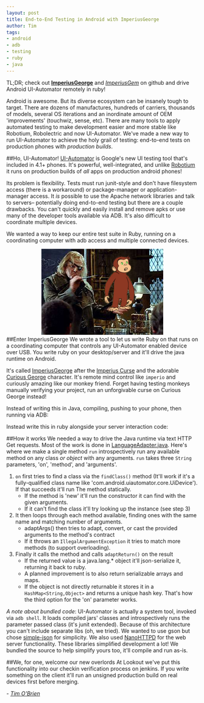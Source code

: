 ```yaml
---
layout: post
title: End-to-End Testing in Android with ImperiusGeorge
author: Tim
tags:
- android
- adb
- testing
- ruby
- java
---
```


TL;DR; check out **[ImperiusGeorge](https://github.com/lookout/ImperiusGeorge/)**
and *[ImperiusGem](https://github.com/lookout/ImperiusGem/)* on github and drive
Android UI-Automator remotely in ruby!

Android is awesome. But its diverse ecosystem can be insanely tough to target. There are dozens of manufactures, hundreds of carriers, thousands of models, several OS iterations and an inordinate amount of OEM 'improvements' (touchwiz, sense, etc). There are many tools to apply automated testing to make development easier and more stable like Robotium, Robolectric and now UI-Automator. We've made a new way to run UI-Automator to achieve the holy grail of testing: end-to-end tests on production phones with *production builds*.

##Ho, UI-Automator!
[UI-Automator](http://developer.android.com/tools/help/uiautomator/index.html) is Google's new UI testing tool that's included in 4.1+ phones. It's powerful, well-integrated, and unlike [Robotium](https://code.google.com/p/robotium/)
it runs on production builds of *all* apps on production android phones!

Its problem is flexibility. Tests must run junit-style and don't have filesystem access (there is a workaround) or package-manager or application-manager access. It *is* possible to use the Apache network libraries and talk to servers– potentially doing end-to-end testing but there are a couple drawbacks. You can't quickly and easily install and remove apks or use many of the developer tools available via ADB. It's also difficult to coordinate multiple devices.

We wanted a way to keep our entire test suite in Ruby, running on a coordinating computer with adb access and multiple connected devices.

<div style="text-align:center"><img src="/images/post-images/imperius-george/george.jpg" alt="funny logo" /></div>
##Enter ImperiusGeorge
We wrote a tool to let us write Ruby on that runs on a coordinating computer that controls any UI-Automator enabled device over USB. You write ruby on your desktop/server and it'll drive the java runtime
on Android.

It's called [ImperiusGeorge](https://github.com/lookout/ImperiusGeorge/) after the [Imperius Curse](http://harrypotter.wikia.com/wiki/Imperius_Curse) and the adorable [Curious George](http://pbskids.org/curiousgeorge/) character. It's remote mind control like `imperio` and curiously amazing like our monkey friend. Forget having testing monkeys manually verifying your project, run an unforgivable curse on Curious George instead!

Instead of writing this in Java, compiling, pushing to your phone, then running via ADB:

<script src="https://gist.github.com/t413/769326b5c260fc6f1c1f.js" type="text/javascript"> </script>

Instead write this in ruby alongside your server interaction code:
<script src="https://gist.github.com/t413/91816cb4c8bf86376b3d.js" type="text/javascript"> </script>

##How it works
We needed a way to drive the Java runtime via text HTTP Get requests. Most of the work is done in [LanguageAdapter.java](https://github.com/lookout/ImperiusGeorge/blob/master/src/imperiusgeorge/backend/LanguageAdapter.java). Here's where we make a single method `run` introspectively run any available method on any class *or object* with any arguments. `run` takes three `String` parameters, 'on', 'method', and 'arguments'.

1. `on` first tries to find a class via the `findClass()` method (It'll work if it's a fully-qualified
 class name like 'com.android.uiautomator.core.UiDevice'). If that succeeds it'll run The method statically.
    * If the method is 'new' it'll run the constructor it can find with the given arguments.
    * If it can't find the class it'll try looking up the instance (see step 3)
2. It then loops through each method available, finding ones with the same name and matching number of arguments.
    * adaptArgs() then tries to adapt, convert, or cast the provided arguments to the method's contract
    * If it throws an `IllegalArgumentException` it tries to match more methods (to support overloading).
3. Finally it calls the method and calls `adaptReturn()` on the result
    * If the returned value is a java.lang.* object it'll json-serialize it, returning it back to ruby.
    * A planned improvement is to also return serializable arrays and maps.
    * If the object is not directly returnable it stores it in a `HashMap<String,Object>` and returns a unique hash key. That's how the third option for the 'on' parameter works.

*A note about bundled code*: UI-Automator is actually a system tool, invoked via `adb shell`. It loads compiled jars' classes and introspectively runs the parameter passed class (it's junit extended). Because of this architecture you can't include separate libs (oh, we tried). We wanted to use gson but chose  [simple-json](https://code.google.com/p/json-simple/) for simplicity. We also used [NanoHTTPD](https://github.com/NanoHttpd/nanohttpd) for the web server functionality. These libraries simplified development a lot! We bundled the source to help simplify yours too, it'll compile and run as-is.

##We, for one, welcome our new overlords
At Lookout we've put this functionality into our checkin verification process on jenkins.
If you write something on the client it'll run an unsigned production build on real devices first
before merging.

*- [Tim O'Brien](https://github.com/t413)*
